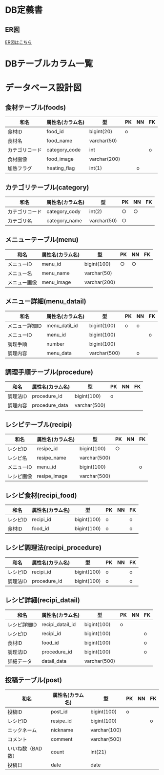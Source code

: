 # DB定義書
## ER図
[ER図はこちら](https://github.com/Aso2001025/cooking/blob/main/ER%E5%9B%B3.md)

# DBテーブルカラム一覧

# データベース設計図

## 食材テーブル(foods)
|和名|属性名(カラム名)|型|PK|NN|FK|
|---|-----|--|--|--|--|
|食材ID|food_id|bigint(20)|o|||
|食材名|food_name|varchar(50)||||
|カテゴリコード|category_code|int|||o|
|食材画像|food_image|varchar(200)||||
|加熱フラグ|heating_flag|int(1)||o||

## カテゴリテーブル(category)
|和名|属性名(カラム名)|型|PK|NN|FK|
|---|-----|--|--|--|--|
|カテゴリコード|category_cody|int(2)|○|○||
|カテゴリ名|category_name|varchar(50)|○|||

## メニューテーブル(menu)
|和名|属性名(カラム名)|型|PK|NN|FK|
|---|-----|--|--|--|--|
|メニューID|menu_id|bigint(100)|○|○||
|メニュー名|menu_name|varchar(50)||||
|メニュー画像|menu_image|varchar(200)||||

## メニュー詳細(menu_datail)
|和名|属性名(カラム名)|型|PK|NN|FK|
|---|-----|--|--|--|--|
|メニュー詳細ID|menu_datil_id|bigint(100)|o|o||
|メニューID|menu_id|bigint(100)|||o|
|調理手順|number|bigint(100)||||
|調理内容|menu_data|varchar(500)||o||

## 調理手順テーブル(procedure)
|和名|属性名(カラム名)|型|PK|NN|FK|
|---|-----|--|--|--|--|
|調理法ID|procedure_id|bigint(100)|o|||
|調理内容|procedure_data|varchar(500)||||

##  レシピテーブル(recipi)
|和名|属性名(カラム名)|型|PK|NN|FK|
|---|-----|--|--|--|--|
|レシピID|resipe_id|bigint(100)|○|||
|レシピ名|resipe_name|varchar(500)||||
|メニューID|menu_id|bigint(100)|||o|
|レシピ画像|resipe_image|varchar(500)||||

## レシピ食材(recipi_food)
|和名|属性名(カラム名)|型|PK|NN|FK|
|---|-----|--|--|--|--|
|レシピID|recipi_id|bigint(100)|o||o|
|食材ID|food_id|bigint(100)|o||o|

## レシピ調理法(recipi_procedure)
|和名|属性名(カラム名)|型|PK|NN|FK|
|---|-----|--|--|--|--|
|レシピID|recipi_id|bigint(100)|o||o|
|調理法ID|procedure_id|bigint(100)|o||o|

## レシピ詳細(recipi_datail)
|和名|属性名(カラム名)|型|PK|NN|FK|
|---|-----|--|--|--|--|
|レシピ詳細ID|recipi_datail_id|bigint(100)|o|||
|レシピID|recipi_id|bigint(100)|||o|
|食材ID|food_id|bigint(100)|||o|
|調理法ID|procedure_id|bigint(100)|||o|
|詳細データ|datail_data|varchar(500)||||

## 投稿テーブル(post)
|和名|属性名(カラム名)|型|PK|NN|FK|
|---|-----|--|--|--|--|
|投稿ID|post_id|bigint(100)|o|||
|レシピID|resipe_id|bigint(100)|||o|
|ニックネーム|nickname|varchar(100)||||
|コメント|comment|varchar(500)||||
|いいね数（BAD数）|count|int(21)||||
|投稿日|date|date||||
